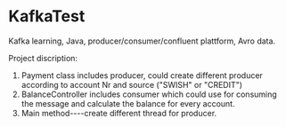 # KafkaTest
Kafka learning, Java, producer/consumer/confluent plattform, Avro data.

Project discription:
1. Payment class includes producer, could create different producer according to account Nr and source ("SWISH" or "CREDIT")
2. BalanceController includes consumer which could use for consuming the message and calculate the balance for every account.
3. Main method----create different thread for producer.
